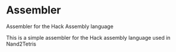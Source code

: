 # Assembler
Assembler for the Hack Assembly language

This is a simple assembler for the Hack assembly language used in Nand2Tetris
